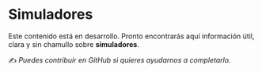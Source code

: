 # Simuladores

Este contenido está en desarrollo. Pronto encontrarás aquí información útil, clara y sin chamullo sobre **simuladores**.

✍️ *Puedes contribuir en GitHub si quieres ayudarnos a completarlo.*
